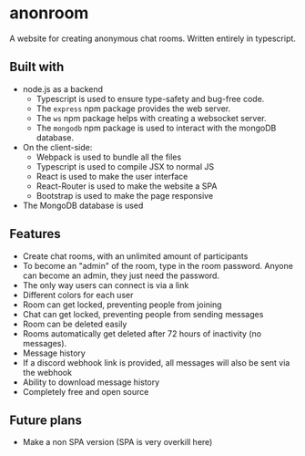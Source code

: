 # anonroom

A website for creating anonymous chat rooms. Written entirely in typescript.

## Built with

- node.js as a backend
  - Typescript is used to ensure type-safety and bug-free code.
  - The `express` npm package provides the web server.
  - The `ws` npm package helps with creating a websocket server.
  - The `mongodb` npm package is used to interact with the mongoDB database.
- On the client-side:
  - Webpack is used to bundle all the files
  - Typescript is used to compile JSX to normal JS
  - React is used to make the user interface
  - React-Router is used to make the website a SPA
  - Bootstrap is used to make the page responsive
- The MongoDB database is used

## Features

- Create chat rooms, with an unlimited amount of participants
- To become an "admin" of the room, type in the room password. Anyone can become an admin, they just need the password.
- The only way users can connect is via a link
- Different colors for each user 
- Room can get locked, preventing people from joining
- Chat can get locked, preventing people from sending messages
- Room can be deleted easily
- Rooms automatically get deleted after 72 hours of inactivity (no messages).
- Message history
- If a discord webhook link is provided, all messages will also be sent via the webhook
- Ability to download message history
- Completely free and open source

## Future plans

- Make a non SPA version (SPA is very overkill here)